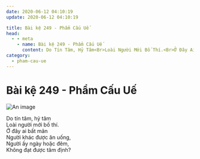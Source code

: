 ```yaml
---
date: 2020-06-12 04:10:19
update: 2020-06-12 04:10:19

title: Bài kệ 249 - Phẩm Cấu Uế
head:
  - - meta
    - name: Bài kệ 249 - Phẩm Cấu Uế
      content: Do Tín Tâm, Hỷ Tâm<Br>Loài Người Mới Bố Thí.<Br>Ở Đây Ai Bất Mãn<Br>Người Khác Được Ăn Uống,<Br>Người Ấy Ngày Hoặc Đêm,<Br>Không Đạt Được Tâm Định?<Br>
category:
  - pham-cau-ue
---
```


# Bài kệ 249 - Phẩm Cấu Uế

![An image](/img/pham-cau-ue/pham-cau-ue-249.jpg)

Do tín tâm, hỷ tâm<br>Loài người mới bố thí.<br>Ở đây ai bất mãn<br>Người khác được ăn uống,<br>Người ấy ngày hoặc đêm,<br>Không đạt được tâm định?<br>
